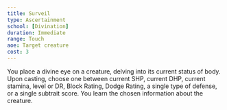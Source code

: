 ```yaml
---
title: Surveil
type: Ascertainment
school: [Divination]
duration: Immediate
range: Touch
aoe: Target creature
cost: 3
---
```

You place a divine eye on a creature, delving into its current status of body. Upon casting, choose one between current SHP, current DHP, current stamina, level or DR, Block Rating, Dodge Rating, a single type of defense, or a single subtrait score. You learn the chosen information about the creature.
